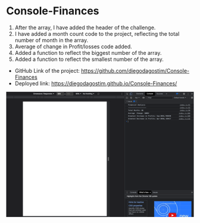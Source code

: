 # Console-Finances

1. After the array, I have added the header of the challenge.
2. I have added a month count code to the project, reflecting the total number of month in the array.
3. Average of change in Profit/losses code added.
4. Added a function to reflect the biggest number of the array.
5. Added a function to reflect the smallest number of the array.

- GitHub Link of the project: https://github.com/diegodagostim/Console-Finances
- Deployed link: https://diegodagostim.github.io/Console-Finances/

<img src="screenshot.png">
